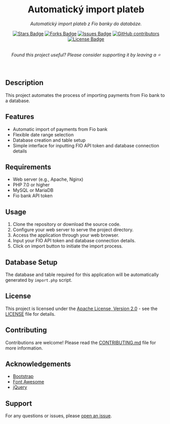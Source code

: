 <h1 align="center">Automatický import plateb</h1>
<p align="center"><i>Automatický import plateb z Fio banky do databáze.</i></p>
<div align="center">
  <a href="https://github.com/FarnetInternet/fio_import/stargazers"><img src="https://img.shields.io/github/stars/FarnetInternet/fio_import" alt="Stars Badge"/></a>
  <a href="https://github.com/FarnetInternet/fio_import/network/members"><img src="https://img.shields.io/github/forks/FarnetInternet/fio_import" alt="Forks Badge"/></a>
  <a href="https://github.com/FarnetInternet/fio_import/issues"><img src="https://img.shields.io/github/issues/FarnetInternet/fio_import" alt="Issues Badge"/></a>
  <a href="https://github.com/FarnetInternet/fio_import/graphs/contributors"><img alt="GitHub contributors" src="https://img.shields.io/github/contributors/FarnetInternet/fio_import?color=2b9348"></a>
  <a href="https://github.com/FarnetInternet/fio_import/blob/master/LICENSE"><img src="https://img.shields.io/github/license/FarnetInternet/fio_import?color=2b9348" alt="License Badge"/></a>
</div>
<br>
<p align="center"><i>Found this project useful? Please consider supporting it by leaving a ⭐</i></p>
<br>

## Description

This project automates the process of importing payments from Fio bank to a database.

## Features

- Automatic import of payments from Fio bank
- Flexible date range selection
- Database creation and table setup
- Simple interface for inputting FIO API token and database connection details

## Requirements

- Web server (e.g., Apache, Nginx)
- PHP 7.0 or higher
- MySQL or MariaDB
- Fio bank API token

## Usage

1. Clone the repository or download the source code.
2. Configure your web server to serve the project directory.
3. Access the application through your web browser.
4. Input your FIO API token and database connection details.
5. Click on import button to initiate the import process.

## Database Setup

The database and table required for this application will be automatically generated by `import.php` script.

## License

This project is licensed under the [Apache License, Version 2.0](http://www.apache.org/licenses/LICENSE-2.0) - see the [LICENSE](LICENSE) file for details.

## Contributing

Contributions are welcome! Please read the [CONTRIBUTING.md](CONTRIBUTING.md) file for more information.

## Acknowledgements

- [Bootstrap](https://getbootstrap.com/)
- [Font Awesome](https://fontawesome.com/)
- [jQuery](https://jquery.com/)

## Support

For any questions or issues, please [open an issue](https://github.com/FarnetInternet/fio_import/issues).
